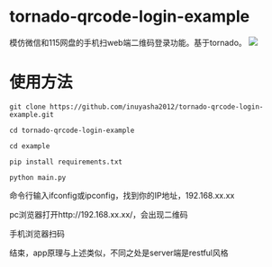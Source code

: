 # tornado-qrcode-login-example
模仿微信和115网盘的手机扫web端二维码登录功能。基于tornado。
![](http://www.ekaay.com/Bilder/ekaayflowchart.jpg)
# 使用方法
`git clone https://github.com/inuyasha2012/tornado-qrcode-login-example.git`

`cd tornado-qrcode-login-example`

`cd example`

`pip install requirements.txt`

`python main.py`

命令行输入ifconfig或ipconfig，找到你的IP地址，192.168.xx.xx

pc浏览器打开http://192.168.xx.xx/，会出现二维码

手机浏览器扫码

结束，app原理与上述类似，不同之处是server端是restful风格
